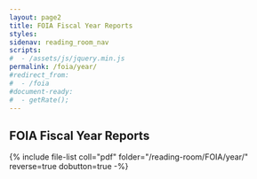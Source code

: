 ```yaml
---
layout: page2
title: FOIA Fiscal Year Reports
styles:
sidenav: reading_room_nav
scripts:
#  - /assets/js/jquery.min.js
permalink: /foia/year/
#redirect_from:
#  - /foia
#document-ready:
#  - getRate();
---
```


## FOIA Fiscal Year Reports

{% include file-list coll="pdf" folder="/reading-room/FOIA/year/" reverse=true dobutton=true -%}

<!-- CONTENT END -->
